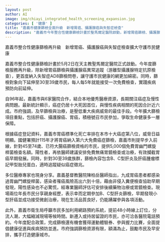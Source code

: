 ```yaml
---
layout: post
author: AI
image: img/chiayi_integrated_health_screening_expansion.jpg
categories: [ '健康' ]
title: "嘉義市健康篩檢全面升級　新增胃癌、攝護腺癌與失智症檢查"
description: "嘉義市今年整合性健康篩檢計畫於聖馬爾定醫院啟動，新增胃癌篩檢、攝護腺癌異常追蹤及首度納入失智症AD8問卷，同步將篩檢對象拓展至30-39歲市民，每5年可享一次免費檢查，守護市民健康向下扎根。市府結合6家醫院持續推動癌症及慢性病篩檢，特別針對45至74歲提供5,000個全市首創的免費幽門螺旋桿菌檢查名額，力抗胃癌威脅。此外，B、C型肝炎與肝癌腫瘤標記篩查也同步進行，促進早期發現、即時治療。民眾可網路預約分流，篩檢完成再抽運動體驗券與健康活動，攜手打造健康城市，名額有限，額滿截止。"
---
```

嘉義市整合性健康篩檢再升級　新增胃癌、攝護腺癌與失智症檢查擴大守護市民健康

嘉義市整合性健康篩檢計畫於5月2日在天主教聖馬爾定醫院正式啟動。今年度篩檢服務再升級，除新增胃癌篩檢與攝護腺癌異常追蹤（游離型攝護腺特定抗原檢查），更首度納入失智症AD8篩檢問卷，讓守護市民健康的網更加綿密。同時，篩檢對象向下延伸至30至39歲市民，每人每5年就能接受一次免費檢查，實踐疾病預防向前延伸。

自96年起，嘉義市與6家醫院合作，結合本地優秀醫療資源，長期關注癌症及慢性病問題。最新統計顯示，癌症仍居十大死因首位，與慢性疾病相關的死因合計近六成。市府強調，及早篩檢與治療，是壓低重大疾病威脅的最佳手段。今年擴大篩檢項目重點，包括肝癌、攝護腺癌、胃癌，積極號召市民參加，爭取生命健康多一層保障。

根據癌症登記資料，嘉義市胃癌標準化死亡率排在本市十大癌症第八位，威脅日益明顯。國健署預計115年才將胃癌納入第六大免費癌症篩檢，嘉義市則提早步入前線，針對45至74歲、已符大腸癌篩檢資格的市民，提供5,000個免費胃幽門螺旋桿菌檢查名額。陽性者，再依醫師建議安排免費無痛胃鏡檢查或治療，有效攔截胃癌早期發展。同時，針對30至39歲族群，篩檢內容包含B、C型肝炎及肝癌腫瘤標記甲型胎兒蛋白，適時追蹤疑似癌症徵兆。

多位醫療專家也現身分享。嘉義基督教醫院陳柏岳醫師指出，九成胃癌患者都感染過胃幽門螺旋桿菌，感染者罹癌風險高出六到十倍，藉由非侵入糞便檢查協助早期發現，陽性感染也不必驚慌，經專業醫師評估可安排後續藥物治療或胃鏡檢查。現場兩位年長市民分享親身經歷，表示幸而定期參加B、C型肝炎篩檢，早期發現小型肝癌並成功接受微創治療，現在生活品質良好，仍能踴躍參與各項活動。

此外，嘉義市衛生局呼籲市民多加利用網路預約系統，提前48小時線上訂位，分流人潮，大幅縮減現場等候時間。新遷入或持居留證的市民，亦可洽各醫院電話預約。今年度配合政策，完成篩檢還有機會獲得運動體驗券、參與握力比賽，全面提倡健康促進與疾病預防並進。市府強調篩檢資源有限，額滿為止，鼓勵市民及早安排，攜手打造健康城市。